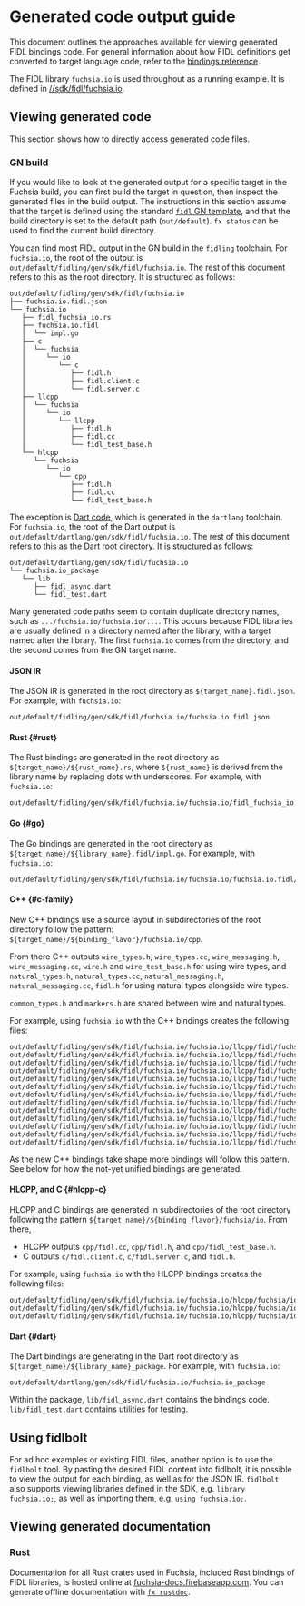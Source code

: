 # Generated code output guide

This document outlines the approaches available for viewing generated FIDL
bindings code. For general information about how FIDL definitions get converted
to target language code, refer to the [bindings reference][bindings-ref].

The FIDL library `fuchsia.io` is used throughout as a running example. It is
defined in [//sdk/fidl/fuchsia.io](/sdk/fidl/fuchsia.io).

## Viewing generated code

This section shows how to directly access generated code files.

### GN build

If you would like to look at the generated output for a specific target in the
Fuchsia build, you can first build the target in question, then inspect the
generated files in the build output. The instructions in this section assume
that the target is defined using the standard [`fidl` GN template][fidl-gn], and
that the build directory is set to the default path (`out/default`). `fx status`
can be used to find the current build directory.

You can find most FIDL output in the GN build in the `fidling` toolchain. For
`fuchsia.io`, the root of the output is
`out/default/fidling/gen/sdk/fidl/fuchsia.io`. The rest of this document refers
to this as the root directory. It is structured as follows:

    out/default/fidling/gen/sdk/fidl/fuchsia.io
    ├── fuchsia.io.fidl.json
    └── fuchsia.io
       ├── fidl_fuchsia_io.rs
       ├── fuchsia.io.fidl
       │  └── impl.go
       ├── c
       │  └── fuchsia
       │     └── io
       │        └── c
       │           ├── fidl.h
       │           ├── fidl.client.c
       │           └── fidl.server.c
       ├── llcpp
       │  └── fuchsia
       │     └── io
       │        └── llcpp
       │           ├── fidl.h
       │           ├── fidl.cc
       │           └── fidl_test_base.h
       └── hlcpp
          └── fuchsia
             └── io
                └── cpp
                   ├── fidl.h
                   ├── fidl.cc
                   └── fidl_test_base.h

The exception is [Dart code](#dart), which is generated in the `dartlang`
toolchain. For `fuchsia.io`, the root of the Dart output is
`out/default/dartlang/gen/sdk/fidl/fuchsia.io`. The rest of this document refers
to this as the Dart root directory. It is structured as follows:

    out/default/dartlang/gen/sdk/fidl/fuchsia.io
    └── fuchsia.io_package
       └── lib
          ├── fidl_async.dart
          └── fidl_test.dart

Many generated code paths seem to contain duplicate directory names, such as
`.../fuchsia.io/fuchsia.io/...`. This occurs because FIDL libraries are usually
defined in a directory named after the library, with a target named after the
library. The first `fuchsia.io` comes from the directory, and the second comes
from the GN target name.

#### JSON IR

The JSON IR is generated in the root directory as `${target_name}.fidl.json`.
For example, with `fuchsia.io`:

    out/default/fidling/gen/sdk/fidl/fuchsia.io/fuchsia.io.fidl.json

#### Rust {#rust}

The Rust bindings are generated in the root directory as
`${target_name}/${rust_name}.rs`, where `${rust_name}` is derived from the
library name by replacing dots with underscores. For example, with `fuchsia.io`:

    out/default/fidling/gen/sdk/fidl/fuchsia.io/fuchsia.io/fidl_fuchsia_io.rs

#### Go {#go}

The Go bindings are generated in the root directory as
`${target_name}/${library_name}.fidl/impl.go`. For example, with `fuchsia.io`:

    out/default/fidling/gen/sdk/fidl/fuchsia.io/fuchsia.io/fuchsia.io.fidl/impl.go

#### C++ {#c-family}

New C++ bindings use a source layout in subdirectories of the root
directory follow the pattern: `${target_name}/${binding_flavor}/fuchsia.io/cpp`.

From there C++ outputs `wire_types.h`, `wire_types.cc`, `wire_messaging.h`,
`wire_messaging.cc`, `wire.h` and `wire_test_base.h` for using wire types, and
`natural_types.h`, `natural_types.cc`, `natural_messaging.h`,
`natural_messaging.cc`, `fidl.h` for using natural types alongside wire types.

`common_types.h` and `markers.h` are shared between wire and natural types.

For example, using `fuchsia.io` with the C++ bindings creates the following
files:

    out/default/fidling/gen/sdk/fidl/fuchsia.io/fuchsia.io/llcpp/fidl/fuchsia.io/cpp/markers.h
    out/default/fidling/gen/sdk/fidl/fuchsia.io/fuchsia.io/llcpp/fidl/fuchsia.io/cpp/common_types.h
    out/default/fidling/gen/sdk/fidl/fuchsia.io/fuchsia.io/llcpp/fidl/fuchsia.io/cpp/wire_types.cc
    out/default/fidling/gen/sdk/fidl/fuchsia.io/fuchsia.io/llcpp/fidl/fuchsia.io/cpp/wire_types.h
    out/default/fidling/gen/sdk/fidl/fuchsia.io/fuchsia.io/llcpp/fidl/fuchsia.io/cpp/wire_messaging.cc
    out/default/fidling/gen/sdk/fidl/fuchsia.io/fuchsia.io/llcpp/fidl/fuchsia.io/cpp/wire_messaging.h
    out/default/fidling/gen/sdk/fidl/fuchsia.io/fuchsia.io/llcpp/fidl/fuchsia.io/cpp/wire.h
    out/default/fidling/gen/sdk/fidl/fuchsia.io/fuchsia.io/llcpp/fidl/fuchsia.io/cpp/wire_test_base.h
    out/default/fidling/gen/sdk/fidl/fuchsia.io/fuchsia.io/llcpp/fidl/fuchsia.io/cpp/natural_types.cc
    out/default/fidling/gen/sdk/fidl/fuchsia.io/fuchsia.io/llcpp/fidl/fuchsia.io/cpp/natural_types.h
    out/default/fidling/gen/sdk/fidl/fuchsia.io/fuchsia.io/llcpp/fidl/fuchsia.io/cpp/natural_messaging.cc
    out/default/fidling/gen/sdk/fidl/fuchsia.io/fuchsia.io/llcpp/fidl/fuchsia.io/cpp/natural_messaging.h
    out/default/fidling/gen/sdk/fidl/fuchsia.io/fuchsia.io/llcpp/fidl/fuchsia.io/cpp/fidl.h

As the new C++ bindings take shape more bindings will follow this pattern.
See below for how the not-yet unified bindings are generated.

#### HLCPP, and C {#hlcpp-c}

HLCPP and C bindings are generated in subdirectories of the root directory
following the pattern `${target_name}/${binding_flavor}/fuchsia/io`. From there,

- HLCPP outputs `cpp/fidl.cc`, `cpp/fidl.h`, and `cpp/fidl_test_base.h`.
- C outputs `c/fidl.client.c`, `c/fidl.server.c`, and `fidl.h`.

For example, using `fuchsia.io` with the HLCPP bindings creates the
following files:

    out/default/fidling/gen/sdk/fidl/fuchsia.io/fuchsia.io/hlcpp/fuchsia/io/cpp/fidl.cc
    out/default/fidling/gen/sdk/fidl/fuchsia.io/fuchsia.io/hlcpp/fuchsia/io/cpp/fidl.h
    out/default/fidling/gen/sdk/fidl/fuchsia.io/fuchsia.io/hlcpp/fuchsia/io/cpp/fidl_test_base.h

#### Dart {#dart}

The Dart bindings are generating in the Dart root directory as
`${target_name}/${library_name}_package`. For example, with `fuchsia.io`:

    out/default/dartlang/gen/sdk/fidl/fuchsia.io/fuchsia.io_package

Within the package, `lib/fidl_async.dart` contains the bindings code.
`lib/fidl_test.dart` contains utilities for [testing][dart-testing].

## Using fidlbolt

For ad hoc examples or existing FIDL files, another option is to use the
`fidlbolt` tool. By pasting the desired FIDL content into fidlbolt, it is
possible to view the output for each binding, as well as for the JSON IR.
`fidlbolt` also supports viewing libraries defined in the SDK, e.g. `library
fuchsia.io;`, as well as importing them, e.g. `using fuchsia.io;`.

## Viewing generated documentation

### Rust

Documentation for all Rust crates used in Fuchsia, included Rust bindings of
FIDL libraries, is hosted online at
[fuchsia-docs.firebaseapp.com](https://fuchsia-docs.firebaseapp.com/rust).
You can generate offline documentation with [`fx rustdoc`][rustdoc].

<!-- xrefs -->
[bindings-ref]: /docs/reference/fidl/bindings/overview.md
[fidl-gn]: /build/fidl/fidl.gni
[rustdoc]: /docs/development/languages/rust/fidl_crates.md#documentation
[dart-testing]: /docs/reference/fidl/bindings/dart-bindings.md#test-scaffolding
